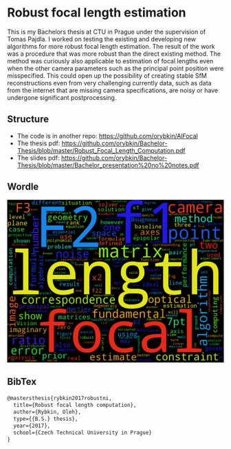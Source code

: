# Robust focal length estimation

This is my Bachelors thesis at CTU in Prague under the supervision of Tomas Pajdla. I worked on testing the existing and  developing new algorithms for more robust focal length estimation. The result of the work was a procedure that was more robust than the direct existing method. The method was curiously also applicable to estimation of focal lengths even when the other camera parameters such as the principal point position were misspecified. This could open up the possibility of creating stable SfM reconstructions even from very challenging currently data, such as data from the internet that are missing camera specifications, are noisy or have undergone significant postprocessing.  

## Structure

- The code is in another repo: https://github.com/orybkin/AlFocal
- The thesis pdf: https://github.com/orybkin/Bachelor-Thesis/blob/master/Robust_Focal_Length_Computation.pdf
- The slides pdf: https://github.com/orybkin/Bachelor-Thesis/blob/master/Bachelor_presentation%20no%20notes.pdf

## Wordle

![alt text](https://github.com/orybkin/Bachelor-Thesis/blob/master/bach.png "Wordle")

## BibTex

```
@mastersthesis{rybkin2017robustni,
  title={Robust focal length computation},
  author={Rybkin, Oleh},
  type={{B.S.} thesis},
  year={2017},
  school={Czech Technical University in Prague}
}
```
